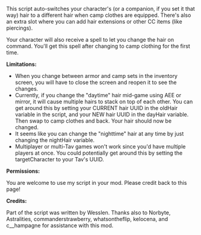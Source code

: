 This script auto-switches your character's (or a companion, if you set it that way) hair to a different hair when camp clothes are equipped. There's also an extra slot where you can add hair extensions or other CC items (like piercings).

Your character will also receive a spell to let you change the hair on command. You'll get this spell after changing to camp clothing for the first time.

**Limitations:**

- When you change between armor and camp sets in the inventory screen, you will have to close the screen and reopen it to see the changes.
- Currently, if you change the "daytime" hair mid-game using AEE or mirror, it will cause multiple hairs to stack on top of each other. You can get around this by setting your CURRENT hair UUID in the oldHair variable in the script, and your NEW hair UUID in the dayHair variable. Then swap to camp clothes and back. Your hair should now be changed.
- It seems like you can change the "nighttime" hair at any time by just changing the nightHair variable.
- Multiplayer or multi-Tav games won't work since you'd have multiple players at once. You could potentially get around this by setting the targetCharacter to your Tav's UUID.

**Permissions:**

You are welcome to use my script in your mod. Please credit back to this page!

**Credits:**

Part of the script was written by Wesslen.
Thanks also to Norbyte, Astralities, commanderstrawberry, whatsontheflip, kelocena, and c__hampagne for assistance with this mod.
